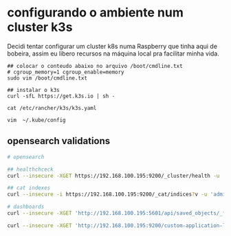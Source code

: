 # configurando o ambiente num cluster k3s #

Decidi tentar configurar um cluster k8s numa Raspberry que tinha aqui de bobeira,
assim eu libero recursos na máquina local pra facilitar minha vida.


```shell
## colocar o conteudo abaixo no arquivo /boot/cmdline.txt
# cgroup_memory=1 cgroup_enable=memory
sudo vim /boot/cmdline.txt

## instalar o k3s
curl -sfL https://get.k3s.io | sh -

```

```shell
cat /etc/rancher/k3s/k3s.yaml

vim  ~/.kube/config
```

## opensearch validations ##

```bash
# opensearch

## healthchceck
curl --insecure -XGET https://192.168.100.195:9200/_cluster/health -u 'admin:admin' | jq .

## cat indexes
curl --insecure -i https://192.168.100.195:9200/_cat/indices?v -u 'admin:admin'

# dashboards
curl --insecure -XGET 'http://192.168.100.195:5601/api/saved_objects/_find?type=index-pattern&search_fields=title&search=*application*' -u 'admin:admin'

curl --insecure -XGET 'http://192.168.100.195:9200/custom-application-logs-00001' -u 'admin:admin'

```
